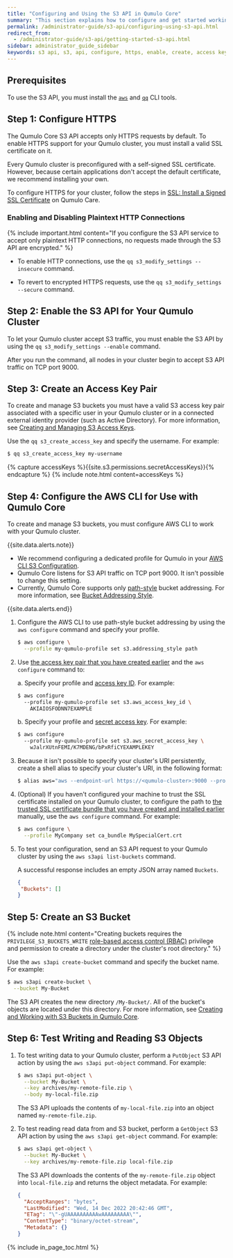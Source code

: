 ```yaml
---
title: "Configuring and Using the S3 API in Qumulo Core"
summary: "This section explains how to configure and get started working with the S3 API. This API lets clients and applications interact with the Qumulo file system natively, by using the <a href='https://docs.aws.amazon.com/AmazonS3/latest/userguide/Welcome.html'>Amazon S3 API</a>."
permalink: /administrator-guide/s3-api/configuring-using-s3-api.html
redirect_from:
  - /administrator-guide/s3-api/getting-started-s3-api.html
sidebar: administrator_guide_sidebar
keywords: s3 api, s3, api, configure, https, enable, create, access key pair, aws cli, cli, s3 bucket, write, read, object
---
```


## Prerequisites
To use the S3 API, you must install the [`aws`]({{site.s3.docs.cli}}) and [`qq`](https://care.qumulo.com/hc/en-us/articles/115008165008) CLI tools.


<a id="configuring-https"></a>
## Step 1: Configure HTTPS
The Qumulo Core S3 API accepts only HTTPS requests by default. To enable HTTPS support for your Qumulo cluster, you must install a valid SSL certificate on it.

Every Qumulo cluster is preconfigured with a self-signed SSL certificate. However, because certain applications don't accept the default certificate, we recommend installing your own.

To configure HTTPS for your cluster, follow the steps in [SSL: Install a Signed SSL Certificate](https://care.qumulo.com/hc/en-us/articles/115015388507) on Qumulo Care.

### Enabling and Disabling Plaintext HTTP Connections
{% include important.html content="If you configure the S3 API service to accept only plaintext HTTP connections, no requests made through the S3 API are encrypted." %}

* To enable HTTP connections, use the `qq s3_modify_settings --insecure` command.

* To revert to encrypted HTTPS requests, use the `qq s3_modify_settings --secure` command.


## Step 2: Enable the S3 API for Your Qumulo Cluster
To let your Qumulo cluster accept S3 traffic, you must enable the S3 API by using the `qq s3_modify_settings --enable` command.

After you run the command, all nodes in your cluster begin to accept S3 API traffic on TCP port 9000.


<a id="creating-access-key"></a>
## Step 3: Create an Access Key Pair
To create and manage S3 buckets you must have a valid S3 access key pair associated with a specific user in your Qumulo cluster or in a connected external identity provider (such as Active Directory). For more information, see [Creating and Managing S3 Access Keys](creating-managing-s3-access-keys.html).

Use the `qq s3_create_access_key` and specify the username. For example:

```bash
$ qq s3_create_access_key my-username
```

{% capture accessKeys %}{{site.s3.permissions.secretAccessKeys}}{% endcapture %}
{% include note.html content=accessKeys %}


<a id="configuring-aws-cli"></a>
## Step 4: Configure the AWS CLI for Use with Qumulo Core
To create and manage S3 buckets, you must configure AWS CLI to work with your Qumulo cluster.

{{site.data.alerts.note}}
<ul>
  <li>We recommend configuring a dedicated profile for Qumulo in your <a href="https://docs.aws.amazon.com/cli/latest/topic/s3-config.html">AWS CLI S3 Configuration</a>.</li>
  <li>Qumulo Core listens for S3 API traffic on TCP port 9000. It isn't possible to change this setting.</li>
  <li>Currently, Qumulo Core supports only <a href="https://docs.aws.amazon.com/AmazonS3/latest/userguide/VirtualHosting.html#path-style-access">path-style</a> bucket addressing. For more information, see <a href="supported-s3-functionality-known-limits.html#bucket-addressing-style">Bucket Addressing Style</a>.</li>
</ul>
{{site.data.alerts.end}}

1. Configure the AWS CLI to use path-style bucket addressing by using the `aws configure` command and specify your profile.

   ```bash
   $ aws configure \
     --profile my-qumulo-profile set s3.addressing_style path
   ```

1. Use [the access key pair that you have created earlier](#creating-access-key) and the `aws configure` command to:

   a. Specify your profile and [access key ID](creating-managing-s3-access-keys.html#access-key-id). For example:

   ```bash
   $ aws configure
     --profile my-qumulo-profile set s3.aws_access_key_id \
       AKIAIOSFODNN7EXAMPLE
   ```
   
   b. Specify your profile and [secret access key](creating-managing-s3-access-keys.html#secret-access-key). For example:

   ```bash
   $ aws configure
     --profile my-qumulo-profile set s3.aws_secret_access_key \
       wJalrXUtnFEMI/K7MDENG/bPxRfiCYEXAMPLEKEY
   ```

1. Because it isn't possible to specify your cluster's URI persistently, create a shell alias to specify your cluster's URI, in the following format:

   ```bash
   $ alias aws="aws --endpoint-url https://<qumulo-cluster>:9000 --profile <your-profile>"
   ```

1. (Optional) If you haven't configured your machine to trust the SSL certificate installed on your Qumulo cluster, to configure the path to [the trusted SSL certificate bundle that you have created and installed earlier](#configuring-https) manually, use the `aws configure` command. For example:
  
   ```bash
   $ aws configure \
     --profile MyCompany set ca_bundle MySpecialCert.crt
   ```

1. To test your configuration, send an S3 API request to your Qumulo cluster by using the `aws s3api list-buckets` command.

   A successful response includes an empty JSON array named `Buckets`.
   
   ```json
   {
    "Buckets": []
   }
   ```


## Step 5: Create an S3 Bucket
{% include note.html content="Creating buckets requires the `PRIVILEGE_S3_BUCKETS_WRITE` [role-based access control (RBAC)](https://care.qumulo.com/hc/en-us/articles/360036591633) privilege and permission to create a directory under the cluster's root directory." %}

Use the `aws s3api create-bucket` command and specify the bucket name. For example:

```bash
$ aws s3api create-bucket \
  --bucket My-Bucket
```

The S3 API creates the new directory `/My-Bucket/`. All of the bucket's objects are located under this directory. For more information, see [Creating and Working with S3 Buckets in Qumulo Core](creating-managing-s3-buckets.html).


<a id="writing-reading-objects"></a>
## Step 6: Test Writing and Reading S3 Objects

1. To test writing data to your Qumulo cluster, perform a `PutObject` S3 API action by using the `aws s3api put-object` command. For example:

   ```bash
   $ aws s3api put-object \
     --bucket My-Bucket \
     --key archives/my-remote-file.zip \
     --body my-local-file.zip
   ```
   
   The S3 API uploads the contents of `my-local-file.zip` into an object named `my-remote-file.zip`.

1. To test reading read data from and S3 bucket, perform a `GetObject` S3 API action by using the `aws s3api get-object` command. For example:

   ```bash
   $ aws s3api get-object \
     --bucket My-Bucket \
     --key archives/my-remote-file.zip local-file.zip
   ```
   
   The S3 API downloads the contents of the `my-remote-file.zip` object into `local-file.zip` and returns the object metadata. For example:

   ```json
   {
     "AcceptRanges": "bytes",
     "LastModified": "Wed, 14 Dec 2022 20:42:46 GMT",
     "ETag": "\"-gUAAAAAAAAAAwAAAAAAAAA\"",
     "ContentType": "binary/octet-stream",
     "Metadata": {}
   }
   ```

{% include in_page_toc.html %}
